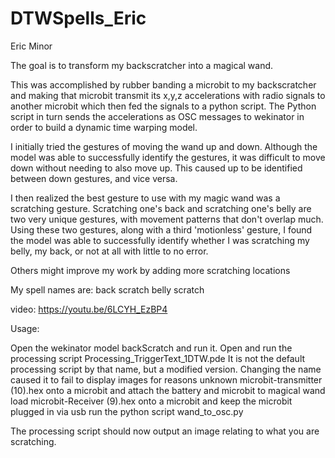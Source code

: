 # DTWSpells_Eric

Eric Minor

The goal is to transform my backscratcher into a magical wand.

This was accomplished by rubber banding a microbit to my backscratcher and making that microbit transmit
its x,y,z accelerations with radio signals to another microbit which then fed the signals to a python script.
The Python script in turn sends the accelerations as OSC messages to wekinator in order to build a dynamic time
warping model.

I initially tried the gestures of moving the wand up and down. Although the model was able to successfully identify
the gestures, it was difficult to move down without needing to also move up. This caused up to be identified
between down gestures, and vice versa.

I then realized the best gesture to use with my magic wand was a scratching gesture. Scratching one's back and 
scratching one's belly are two very unique gestures, with movement patterns that don't overlap much.
Using these two gestures, along with a  third 'motionless' gesture, I found the model was able to successfully
identify whether I was scratching my belly, my back, or not at all with little to no error.

Others might improve my work by adding more scratching locations

My spell names are:
back scratch
belly scratch

video: https://youtu.be/6LCYH_EzBP4

Usage:

Open the wekinator model backScratch and run it.
Open and run the processing script Processing_TriggerText_1DTW.pde
It is not the default processing script by that name, but a modified version.
Changing the name caused it to fail to display images for reasons unknown
microbit-transmitter (10).hex onto a microbit and attach the battery and microbit to magical wand
load microbit-Receiver (9).hex onto a microbit and keep the microbit plugged in via usb
run the python script wand_to_osc.py

The processing script should now output an image relating to what you are scratching.